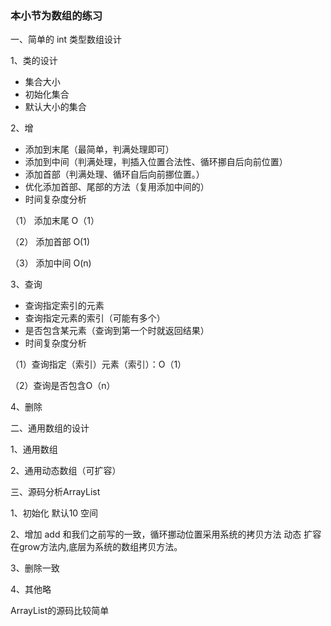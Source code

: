 ### 本小节为数组的练习

一、简单的 int 类型数组设计
 
1、类的设计
- 集合大小
- 初始化集合
- 默认大小的集合

2、增

- 添加到末尾（最简单，判满处理即可）
- 添加到中间（判满处理，判插入位置合法性、循环挪自后向前位置）
- 添加首部（判满处理、循环自后向前挪位置。）
- 优化添加首部、尾部的方法（复用添加中间的）
- 时间复杂度分析

（1） 添加末尾 O（1）

（2） 添加首部 O(1)

（3） 添加中间 O(n)
 
3、查询
 - 查询指定索引的元素   
 - 查询指定元素的索引（可能有多个）
 - 是否包含某元素（查询到第一个时就返回结果）
 - 时间复杂度分析
 
 （1）查询指定（索引）元素（索引）：O（1）
 
 （2）查询是否包含O（n）
 
 
  
4、删除
  
  
二、通用数组的设计

1、通用数组

2、通用动态数组（可扩容）




三、源码分析ArrayList

1、初始化 默认10 空间

2、增加 add 和我们之前写的一致，循环挪动位置采用系统的拷贝方法
   动态 扩容在grow方法内,底层为系统的数组拷贝方法。
   
3、删除一致

4、其他略

ArrayList的源码比较简单

